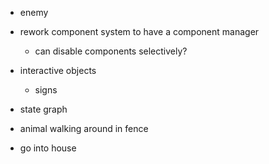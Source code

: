 - enemy

- rework component system to have a component manager
  - can disable components selectively?

- interactive objects
  - signs

- state graph

- animal walking around in fence

- go into house

